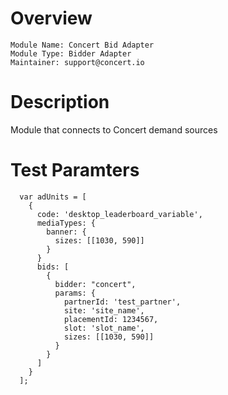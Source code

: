 # Overview

```
Module Name: Concert Bid Adapter
Module Type: Bidder Adapter
Maintainer: support@concert.io
```

# Description

Module that connects to Concert demand sources

# Test Paramters
```
  var adUnits = [
    {
      code: 'desktop_leaderboard_variable',
      mediaTypes: {
        banner: {
          sizes: [[1030, 590]]
        }
      }
      bids: [
        {
          bidder: "concert",
          params: {
            partnerId: 'test_partner',
            site: 'site_name',
            placementId: 1234567,
            slot: 'slot_name',
            sizes: [[1030, 590]]
          }
        }
      ]
    }
  ];
```
